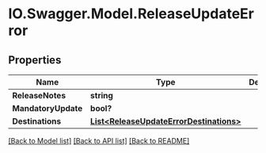 # IO.Swagger.Model.ReleaseUpdateError
## Properties

Name | Type | Description | Notes
------------ | ------------- | ------------- | -------------
**ReleaseNotes** | **string** |  | [optional] 
**MandatoryUpdate** | **bool?** |  | [optional] 
**Destinations** | [**List&lt;ReleaseUpdateErrorDestinations&gt;**](ReleaseUpdateErrorDestinations.md) |  | [optional] 

[[Back to Model list]](../README.md#documentation-for-models) [[Back to API list]](../README.md#documentation-for-api-endpoints) [[Back to README]](../README.md)

